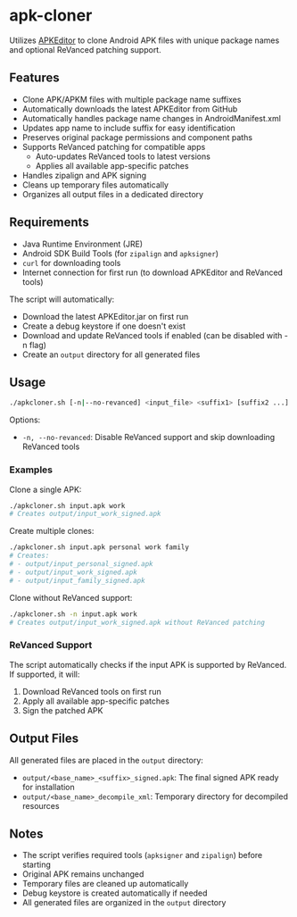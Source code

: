 # apk-cloner

Utilizes [APKEditor](https://github.com/REAndroid/APKEditor) to clone Android APK files with unique package names and optional ReVanced patching support.

## Features

- Clone APK/APKM files with multiple package name suffixes
- Automatically downloads the latest APKEditor from GitHub
- Automatically handles package name changes in AndroidManifest.xml
- Updates app name to include suffix for easy identification
- Preserves original package permissions and component paths
- Supports ReVanced patching for compatible apps
  - Auto-updates ReVanced tools to latest versions
  - Applies all available app-specific patches
- Handles zipalign and APK signing
- Cleans up temporary files automatically
- Organizes all output files in a dedicated directory

## Requirements

- Java Runtime Environment (JRE)
- Android SDK Build Tools (for `zipalign` and `apksigner`)
- `curl` for downloading tools
- Internet connection for first run (to download APKEditor and ReVanced tools)

The script will automatically:

- Download the latest APKEditor.jar on first run
- Create a debug keystore if one doesn't exist
- Download and update ReVanced tools if enabled (can be disabled with -n flag)
- Create an `output` directory for all generated files

## Usage

```bash
./apkcloner.sh [-n|--no-revanced] <input_file> <suffix1> [suffix2 ...]
```

Options:

- `-n, --no-revanced`: Disable ReVanced support and skip downloading ReVanced tools

### Examples

Clone a single APK:

```bash
./apkcloner.sh input.apk work
# Creates output/input_work_signed.apk
```

Create multiple clones:

```bash
./apkcloner.sh input.apk personal work family
# Creates:
# - output/input_personal_signed.apk
# - output/input_work_signed.apk
# - output/input_family_signed.apk
```

Clone without ReVanced support:

```bash
./apkcloner.sh -n input.apk work
# Creates output/input_work_signed.apk without ReVanced patching
```

### ReVanced Support

The script automatically checks if the input APK is supported by ReVanced. If supported, it will:

1. Download ReVanced tools on first run
2. Apply all available app-specific patches
3. Sign the patched APK

## Output Files

All generated files are placed in the `output` directory:

- `output/<base_name>_<suffix>_signed.apk`: The final signed APK ready for installation
- `output/<base_name>_decompile_xml`: Temporary directory for decompiled resources

## Notes

- The script verifies required tools (`apksigner` and `zipalign`) before starting
- Original APK remains unchanged
- Temporary files are cleaned up automatically
- Debug keystore is created automatically if needed
- All generated files are organized in the `output` directory
